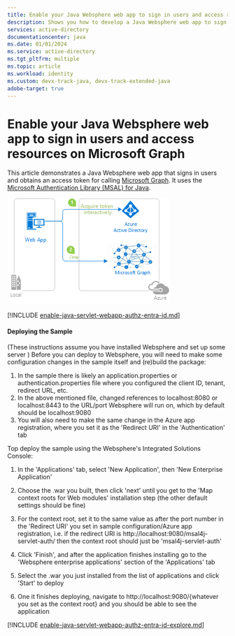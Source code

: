 ```yaml
---
title: Enable your Java Websphere web app to sign in users and access resources on Microsoft Graph
description: Shows you how to develop a Java Websphere web app to sign in users and call Microsoft Graph with the Microsoft identity platform.
services: active-directory
documentationcenter: java
ms.date: 01/01/2024
ms.service: active-directory
ms.tgt_pltfrm: multiple
ms.topic: article
ms.workload: identity
ms.custom: devx-track-java, devx-track-extended-java
adobe-target: true
---
```


# Enable your Java Websphere web app to sign in users and access resources on Microsoft Graph

This article demonstrates a Java Websphere web app that signs in users and obtains an access token for calling [Microsoft Graph](https://docs.microsoft.com/graph/overview). It uses the [Microsoft Authentication Library (MSAL) for Java](https://github.com/AzureAD/microsoft-authentication-library-for-java).

![Overview](./media/topology.png)

[!INCLUDE [enable-java-servlet-webapp-authz-entra-id.md](includes/enable-java-servlet-webapp-authz-entra-id.md)]

#### Deploying the Sample

(These instructions assume you have installed Websphere and set up some server ) Before you can deploy to Websphere, you will need to make some configuration changes in the sample itself and (re)build the package:

1. In the sample there is likely an application.properties or authentication.properties file where you configured the client ID, tenant, redirect URL, etc.
2. In the above mentioned file, changed references to localhost:8080 or localhost:8443 to the URL/port Websphere will run on, which by default should be localhost:9080
3. You will also need to make the same change in the Azure app registration, where you set it as the 'Redirect URI' in the 'Authentication' tab

Top deploy the sample using the Websphere's Integrated Solutions Console:

1. In the 'Applications' tab, select 'New Application', then 'New Enterprise Application'

2. Choose the .war you built, then click 'next' until you get to the 'Map context roots for Web modules' installation step (the other default settings should be fine)

3. For the context root, set it to the same value as after the port number in the 'Redirect URI' you set in sample configuration/Azure app registration, i.e. if the redirect URI is http://localhost:9080/msal4j-servlet-auth/ then the context root should just be 'msal4j-servlet-auth'

4. Click 'Finish', and after the application finishes installing go to the 'Websphere enterprise applications' section of the 'Applications' tab

5. Select the .war you just installed from the list of applications and click 'Start' to deploy

6. One it finishes deploying, navigate to http://localhost:9080/{whatever you set as the context root} and you should be able to see the application

[!INCLUDE [enable-java-servlet-webapp-authz-entra-id-explore.md](includes/enable-java-servlet-webapp-authz-entra-id-explore.md)]